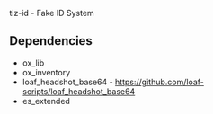 tiz-id - Fake ID System

## Dependencies
* ox_lib
* ox_inventory
* loaf_headshot_base64 - https://github.com/loaf-scripts/loaf_headshot_base64
* es_extended
